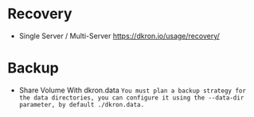 # Recovery
* Single Server / Multi-Server
https://dkron.io/usage/recovery/

# Backup
* Share Volume With dkron.data
```You must plan a backup strategy for the data directories, you can configure it using the --data-dir parameter, by default ./dkron.data.```